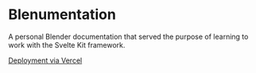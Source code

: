 # Blenumentation

A personal Blender documentation that served the purpose of learning to work with the Svelte Kit framework.

[Deployment via Vercel](https://blenumentation.vercel.app/)
